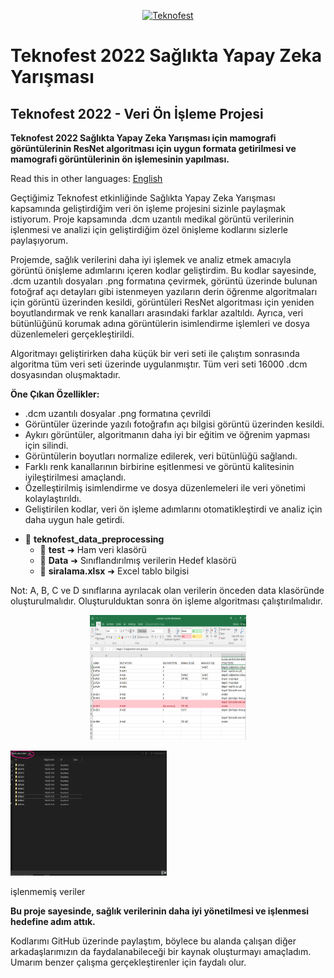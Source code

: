 <p align="center">
  <a href="https://www.teknofest.org/en/competitions/competition/34">
    <img src="https://cdn.teknofest.org/media/uploads/2023/02/22/saglkta-yz.png" alt="Teknofest" width="270">
  </a>
</p>

# Teknofest 2022 Sağlıkta Yapay Zeka Yarışması

## Teknofest 2022 - Veri Ön İşleme Projesi

**Teknofest 2022 Sağlıkta Yapay Zeka Yarışması için mamografi görüntülerinin ResNet algoritması için uygun formata getirilmesi ve mamografi görüntülerinin ön işlemesinin yapılması.**

Read this in other languages: [English](https://github.com/erdemormann/teknofest-2022-ai-in-health-competition/blob/main/README.md)

Geçtiğimiz Teknofest etkinliğinde Sağlıkta Yapay Zeka Yarışması kapsamında geliştirdiğim veri ön işleme projesini sizinle paylaşmak istiyorum. Proje kapsamında .dcm uzantılı medikal görüntü verilerinin işlenmesi ve analizi için geliştirdiğim özel önişleme kodlarını sizlerle paylaşıyorum.

Projemde, sağlık verilerini daha iyi işlemek ve analiz etmek amacıyla görüntü önişleme adımlarını içeren kodlar geliştirdim. 
Bu kodlar sayesinde, .dcm uzantılı dosyaları .png formatına çevirmek, görüntü üzerinde bulunan fotoğraf açı detayları gibi istenmeyen yazıların derin öğrenme algoritmaları için görüntü üzerinden kesildi, görüntüleri ResNet algoritması için yeniden boyutlandırmak ve renk kanalları arasındaki farklar azaltıldı. Ayrıca, veri bütünlüğünü korumak adına görüntülerin isimlendirme işlemleri ve dosya düzenlemeleri gerçekleştirildi.

Algoritmayı geliştirirken daha küçük bir veri seti ile çalıştım sonrasında algoritma tüm veri seti üzerinde uygulanmıştır. 
Tüm veri seti 16000 .dcm dosyasından oluşmaktadır.

**Öne Çıkan Özellikler:**

+ .dcm uzantılı dosyalar .png formatına çevrildi
+ Görüntüler üzerinde yazılı fotoğrafın açı bilgisi görüntü üzerinden kesildi.
+ Aykırı görüntüler, algoritmanın daha iyi bir eğitim ve öğrenim yapması için silindi.
+ Görüntülerin boyutları normalize edilerek, veri bütünlüğü sağlandı.
+ Farklı renk kanallarının birbirine eşitlenmesi ve görüntü kalitesinin iyileştirilmesi amaçlandı.
+ Özelleştirilmiş isimlendirme ve dosya düzenlemeleri ile veri yönetimi kolaylaştırıldı.
+ Geliştirilen kodlar, veri ön işleme adımlarını otomatikleştirdi ve analiz için daha uygun hale getirdi.


- 📁 **teknofest_data_preprocessing**
  - 📁 **test** ➜ Ham veri klasörü
  - 📁 **Data** ➜ Sınıflandırılmış verilerin Hedef klasörü
  - 📄 **siralama.xlsx** ➜ Excel tablo bilgisi

Not: A, B, C ve D sınıflarına ayrılacak olan verilerin önceden data klasöründe oluşturulmalıdır.
Oluşturulduktan sonra ön işleme algoritması çalıştırılmalıdır.

<div>
  <p align="center">
    <img src="https://github.com/erdemormann/teknofest-2022-ai-in-health-competition/blob/master/teknofest_data_preprocessing/images/img1.png" alt="Teknofest"   width="250" height=200>
</p>
<p align="center>işlenmemiş verinin excel tablosu</p>
</div>


<div>
  <p align="center">
    <img src="https://github.com/erdemormann/teknofest-2022-ai-in-health-competition/blob/master/teknofest_data_preprocessing/images/img2.png" alt="Teknofest"   width="250" height=200>
</p>
<p>işlenmemiş veriler</p>
</div>



**Bu proje sayesinde, sağlık verilerinin daha iyi yönetilmesi ve işlenmesi hedefine adım attık.** 

Kodlarımı GitHub üzerinde paylaştım, böylece bu alanda çalışan diğer arkadaşlarımızın da faydalanabileceği bir kaynak oluşturmayı amaçladım. Umarım benzer çalışma gerçekleştirenler için faydalı olur.
